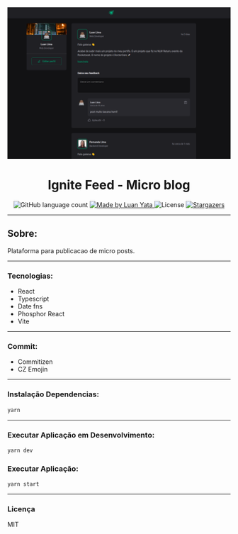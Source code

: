<img alt="Ignite Feed" src="./layout.png" />

<h1 align="center">
 Ignite Feed - Micro blog
</h1>

<p align="center">
  <img alt="GitHub language count" src="https://img.shields.io/github/languages/count/luanyata/Ignite-Feed?color=%2304D361">

  <a href="https://www.linkedin.com/in/luanyata/">
    <img alt="Made by Luan Yata" src="https://img.shields.io/badge/made%20by-LuanYata-%2304D361">
  </a>

  <img alt="License" src="https://img.shields.io/badge/license-MIT-%2304D361">

  <a href="https://github.com/luanyata/Ignite-Feed/stargazers">
    <img alt="Stargazers" src="https://img.shields.io/github/stars/luanyata/Ignite-Feed?style=social">
  </a>
</p>

---

## Sobre:

Plataforma para publicacao de micro posts.

---

### Tecnologias:
* React
* Typescript
* Date fns
* Phosphor React
* Vite
---
### Commit:
* Commitizen
* CZ Emojin

---

### Instalação Dependencias:

```bash
yarn
```
---

### Executar Aplicação em Desenvolvimento:

```bash
yarn dev
```

### Executar Aplicação:

```bash
yarn start
```
---
### Licença
MIT
